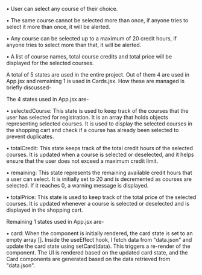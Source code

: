 <!-- Add at least 3 Project features -->

• User can select any course of their choice.

• The same course cannot be selected more than once, if anyone tries to select it more than once, it will be alerted.

• Any course can be selected up to a maximum of 20 credit hours, if anyone tries to select more than that, it will be alerted.

• A list of course names, total course credits and total price will be displayed for the selected courses.

<!-- Discuss how you managed the state in your assignment project. -->

A total of 5 states are used in the entire project. Out of them 4 are used in App.jsx and remaining 1 is used in Cards.jsx. How these are managed is briefly discussed-

The 4 states used in App.jsx are-

• selectedCourse: This state is used to keep track of the courses that the user has selected for registration. It is an array that holds objects representing selected courses. It is used to display the selected courses in the shopping cart and check if a course has already been selected to prevent duplicates.

• totalCredit: This state keeps track of the total credit hours of the selected courses. It is updated when a course is selected or deselected, and it helps ensure that the user does not exceed a maximum credit limit.

• remaining: This state represents the remaining available credit hours that a user can select. It is initially set to 20 and is decremented as courses are selected. If it reaches 0, a warning message is displayed.

• totalPrice: This state is used to keep track of the total price of the selected courses. It is updated whenever a course is selected or deselected and is displayed in the shopping cart.

Remaining 1 states used in App.jsx are-

• card: When the component is initially rendered, the card state is set to an empty array []. Inside the useEffect hook, I fetch data from "data.json" and update the card state using setCard(data). This triggers a re-render of the component. The UI is rendered based on the updated card state, and the Card components are generated based on the data retrieved from "data.json".
